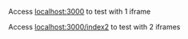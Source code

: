 Access [localhost:3000](http://localhost:3000) to test with 1 iframe

Access [localhost:3000/index2](http://localhost:3000/index2) to test with 2 iframes
